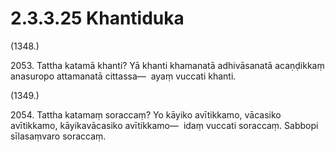 

# 2.3.3.25 Khantiduka





(1348.)

2053\. Tattha katamā khanti? Yā khanti khamanatā adhivāsanatā acaṇḍikkaṃ anasuropo attamanatā cittassa—  ayaṃ vuccati khanti.

(1349.)

2054\. Tattha katamaṃ soraccaṃ? Yo kāyiko avītikkamo, vācasiko avītikkamo, kāyikavācasiko avītikkamo—  idaṃ vuccati soraccaṃ. Sabbopi sīlasaṃvaro soraccaṃ.



